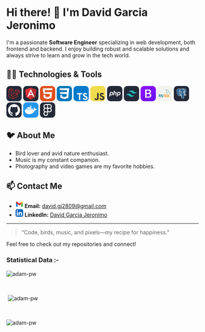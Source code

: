 # Hi there! 👋 I'm David Garcia Jeronimo

I'm a passionate **Software Engineer** specializing in web development, both frontend and backend. I enjoy building robust and scalable solutions and always strive to learn and grow in the tech world.

## 🧑‍💻 Technologies & Tools
<p align="left">
  <img src="https://github.com/tandpfun/skill-icons/blob/main/icons/Laravel-Dark.svg" alt="Laravel" width="40" height="40" />
  <img src="https://github.com/tandpfun/skill-icons/blob/main/icons/Angular-Dark.svg" alt="Angular-Dark" width="40" height="40" />
  <img src="https://github.com/tandpfun/skill-icons/blob/main/icons/HTML.svg" alt="HTML" width="40" height="40" />
  <img src="https://github.com/tandpfun/skill-icons/blob/main/icons/CSS.svg" alt="CSS" width="40" height="40" />
  <img src="https://github.com/tandpfun/skill-icons/blob/main/icons/TypeScript.svg" alt="TypeScript" width="40" height="40" />
  <img src="https://github.com/tandpfun/skill-icons/blob/main/icons/JavaScript.svg" alt="JavaScript" width="40" height="40" />
  <img src="https://github.com/tandpfun/skill-icons/blob/main/icons/PHP-Dark.svg" alt="PHP" width="40" height="40" />
  <img src="https://github.com/tandpfun/skill-icons/blob/main/icons/TailwindCSS-Dark.svg" alt="TailwindCSS" width="40" height="40" />
  <img src="https://github.com/tandpfun/skill-icons/blob/main/icons/Bootstrap.svg" alt="bootstrap" width="40" height="40" />
  <img src="https://github.com/tandpfun/skill-icons/blob/main/icons/MySQL-Light.svg" alt="MySQL" width="40" height="40" />
  <img src="https://github.com/tandpfun/skill-icons/blob/main/icons/PostgreSQL-Dark.svg" alt="PostgreSQL" width="40" height="40" />
  <img src="https://github.com/tandpfun/skill-icons/blob/main/icons/Github-Dark.svg" alt="Github" width="40" height="40" />
  <img src="https://github.com/tandpfun/skill-icons/blob/main/icons/Docker.svg" alt="Docker" width="40" height="40" />
  <img src="https://github.com/tandpfun/skill-icons/blob/main/icons/Figma-Dark.svg" alt="Figma" width="40" height="40" />
</p>

## 🐦 About Me
- Bird lover and avid nature enthusiast.
- Music is my constant companion.
- Photography and video games are my favorite hobbies.

## 📫 Contact Me
- <img src="https://github.com/tandpfun/skill-icons/blob/main/icons/Gmail-Light.svg" alt="Docker" width="20" height="20" /> **Email:** david.gj2809@gmail.com
- <img src="https://github.com/tandpfun/skill-icons/blob/main/icons/LinkedIn.svg" alt="Docker" width="20" height="20" /> **LinkedIn:** [David Garcia Jeronimo](https://www.linkedin.com/in/david-garcia-jeronimo-ba01a1336)

---

> “Code, birds, music, and pixels—my recipe for happiness.”

Feel free to check out my repositories and connect!
<br>

<h3>Statistical Data :-</h3>
<p><img align="center"
    src="https://github-readme-stats.vercel.app/api/top-langs?username=Chromebridge321&show_icons=true&locale=en&bg_color=0d1117&text_color=ffffff&layout=compact"
    alt="adam-pw" 
    bg_color=#808080/></p>

<br>

<p>&nbsp;<img align="center" src="https://github-readme-stats.vercel.app/api?username=Chromebridge321&show_icons=true&locale=en&bg_color=0d1117&text_color=ffffff&repo=convoychat"
    alt="adam-pw" /></p>

<br>

<p><img align="center" src="https://github-readme-streak-stats.herokuapp.com/?user=Chromebridge321&theme=dark&background=0d1117&date_format=M%20j%5B%2C%20Y%5D" alt="adam-pw" /></p>
      
<p align="left"> <a href="https://twitter.com/" target="blank"><img
      src="https://img.shields.io/twitter/follow/?logo=twitter&style=for-the-badge" alt="" /></a> </p>





